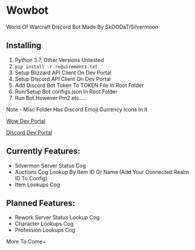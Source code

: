 # Wowbot

World Of Warcraft Discord Bot 
Made By SkOODaT/Silvermoon

## Installing

1. Python 3.7, Other Versions Untested
2. ```pip install -r requirements.txt```
3. Setup Blizzard API Client On Dev Portal
4. Setup Discord API Client On Dev Portal
5. Add Discord Bot Token To TOKEN File In Root Folder
6. Run/Setup Bot configs.json In Root Folder
7. Run Bot However Pm2 etc.....

Note - Misc Folder Has Discord Emoji Currency Icons In It

[Wow Dev Portal](https://develop.battle.net/documentation/world-of-warcraft)

[Discord Dev Portal](https://discord.com/developers/applications)

## Currently Features:
* Silvermon Server Status Cog
* Auctions Cog Lookup By Item ID Or Name (Add Your Connected Realm ID To Config)
* Item Lookups Cog

## Planned Features: 
* Rework Server Status Lookup Cog
* Character Lookups Cog
* Profession Lookups Cog

More To Come~
